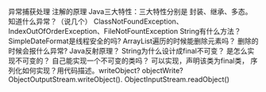 异常捕获处理
注解的原理
Java三大特性：三大特性分别是 封装、继承、多态。
知道什么异常？（说几个）
ClassNotFoundException、IndexOutOfOrderException、FileNotFountException
String有什么方法？
SimpleDateFormat是线程安全的吗?
ArrayList遍历的时候能删除元素吗？ 删除的时候会报什么异常?
Java反射原理？
String为什么设计成final不可变？ 是怎么实现不可变的？
自己能实现一个不可变的类吗？
可以实现，声明该类为final类，
序列化如何实现？用代码描述。writeObject? objectWrite?ObjectOutputStream.writeObject(). ObjectInputStream.readObject()
